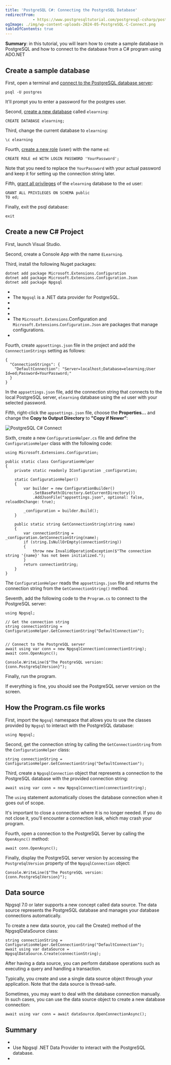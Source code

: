 ```yaml
---
title: 'PostgreSQL C#: Connecting the PostgreSQL Database'
redirectFrom: 
            - https://www.postgresqltutorial.com/postgresql-csharp/postgresql-csharp-connect/
ogImage: ./img/wp-content-uploads-2024-05-PostgreSQL-C-Connect.png
tableOfContents: true
---
```

<!-- wp:paragraph -->

**Summary**: in this tutorial, you will learn how to create a sample database in PostgreSQL and how to connect to the database from a C# program using ADO.NET

<!-- /wp:paragraph -->

<!-- wp:heading -->

## Create a sample database

<!-- /wp:heading -->

<!-- wp:paragraph -->

First, open a terminal and [connect to the PostgreSQL database server](https://www.postgresqltutorial.com/postgresql-getting-started/connect-to-postgresql-database/):

<!-- /wp:paragraph -->

<!-- wp:code {"language":"plaintext"} -->

```
psql -U postgres
```

<!-- /wp:code -->

<!-- wp:paragraph -->

It'll prompt you to enter a password for the postgres user.

<!-- /wp:paragraph -->

<!-- wp:paragraph -->

Second, [create a new database](https://www.postgresqltutorial.com/postgresql-administration/postgresql-create-database/) called `elearning`:

<!-- /wp:paragraph -->

<!-- wp:code {"language":"pgsql"} -->

```
CREATE DATABASE elearning;
```

<!-- /wp:code -->

<!-- wp:paragraph -->

Third, change the current database to `elearning`:

<!-- /wp:paragraph -->

<!-- wp:code -->

```
\c elearning
```

<!-- /wp:code -->

<!-- wp:paragraph -->

Fourth, [create a new role](https://www.postgresqltutorial.com/postgresql-administration/postgresql-roles/) (user) with the name `ed`:

<!-- /wp:paragraph -->

<!-- wp:code {"language":"pgsql"} -->

```
CREATE ROLE ed WITH LOGIN PASSWORD 'YourPassword';
```

<!-- /wp:code -->

<!-- wp:paragraph -->

Note that you need to replace the `YourPassword` with your actual password and keep it for setting up the connection string later.

<!-- /wp:paragraph -->

<!-- wp:paragraph -->

Fifth, [grant all privileges](https://www.postgresqltutorial.com/postgresql-administration/postgresql-grant/) of the `elearning` database to the `ed` user:

<!-- /wp:paragraph -->

<!-- wp:code {"language":"pgsql"} -->

```
GRANT ALL PRIVILEGES ON SCHEMA public
TO ed;
```

<!-- /wp:code -->

<!-- wp:paragraph -->

Finally, exit the psql database:

<!-- /wp:paragraph -->

<!-- wp:code {"language":"pgsql"} -->

```
exit
```

<!-- /wp:code -->

<!-- wp:heading -->

## Create a new C# Project

<!-- /wp:heading -->

<!-- wp:paragraph -->

First, launch Visual Studio.

<!-- /wp:paragraph -->

<!-- wp:paragraph -->

Second, create a Console App with the name `ELearning`.

<!-- /wp:paragraph -->

<!-- wp:paragraph -->

Third, install the following Nuget packages:

<!-- /wp:paragraph -->

<!-- wp:code {"language":"cs"} -->

```
dotnet add package Microsoft.Extensions.Configuration
dotnet add package Microsoft.Extensions.Configuration.Json
dotnet add package Npgsql
```

<!-- /wp:code -->

<!-- wp:list -->

- <!-- wp:list-item -->
- The `Npgsql` is a .NET data provider for PostgreSQL.
- <!-- /wp:list-item -->
-
- <!-- wp:list-item -->
- The `Microsoft.Extensions`.Configuration and `Microsoft.Extensions`.`Configuration.Json` are packages that manage configurations.
- <!-- /wp:list-item -->

<!-- /wp:list -->

<!-- wp:paragraph -->

Fourth, create `appsettings.json` file in the project and add the `ConnnectionStrings` setting as follows:

<!-- /wp:paragraph -->

<!-- wp:code {"language":"json"} -->

```
{
  "ConnectionStrings": {
    "DefaultConnection": "Server=localhost;Database=elearning;User Id=ed;Password=YourPassword;"
  }
}
```

<!-- /wp:code -->

<!-- wp:paragraph -->

In the `appsettings.json` file, add the connection string that connects to the local PostgreSQL server, `elearning` database using the `ed` user with your selected password.

<!-- /wp:paragraph -->

<!-- wp:paragraph -->

Fifth, right-click the `appsettings.json` file, choose the **Properties...** and change the **Copy to Output Directory** to **"Copy if Newer"**:

<!-- /wp:paragraph -->

<!-- wp:image {"id":9019,"sizeSlug":"full","linkDestination":"none"} -->

![PostgreSQL C# Connect](./img/wp-content-uploads-2024-05-PostgreSQL-C-Connect.png)

<!-- /wp:image -->

<!-- wp:paragraph -->

Sixth, create a new `ConfigurationHelper.cs` file and define the `ConfigurationHelper` class with the following code:

<!-- /wp:paragraph -->

<!-- wp:code {"language":"cs"} -->

```
using Microsoft.Extensions.Configuration;

public static class ConfigurationHelper
{
    private static readonly IConfiguration _configuration;

    static ConfigurationHelper()
    {
        var builder = new ConfigurationBuilder()
            .SetBasePath(Directory.GetCurrentDirectory())
            .AddJsonFile("appsettings.json", optional: false, reloadOnChange: true);

        _configuration = builder.Build();
    }

    public static string GetConnectionString(string name)
    {
        var connectionString = _configuration.GetConnectionString(name);
        if (string.IsNullOrEmpty(connectionString))
        {
            throw new InvalidOperationException($"The connection string '{name}' has not been initialized.");
        }
        return connectionString;
    }
}
```

<!-- /wp:code -->

<!-- wp:paragraph -->

The `ConfigurationHelper` reads the `appsettings.json` file and returns the connection string from the `GetConnectionString()` method.

<!-- /wp:paragraph -->

<!-- wp:paragraph -->

Seventh, add the following code to the `Program.cs` to connect to the PostgreSQL server:

<!-- /wp:paragraph -->

<!-- wp:code {"language":"cs"} -->

```
using Npgsql;

// Get the connection string
string connectionString = ConfigurationHelper.GetConnectionString("DefaultConnection");


// Connect to the PostgreSQL server
await using var conn = new NpgsqlConnection(connectionString);
await conn.OpenAsync();

Console.WriteLine($"The PostgreSQL version: {conn.PostgreSqlVersion}");
```

<!-- /wp:code -->

<!-- wp:paragraph -->

Finally, run the program.

<!-- /wp:paragraph -->

<!-- wp:paragraph -->

If everything is fine, you should see the PostgreSQL server version on the screen.

<!-- /wp:paragraph -->

<!-- wp:heading -->

## How the Program.cs file works

<!-- /wp:heading -->

<!-- wp:paragraph -->

First, import the `Npgsql` namespace that allows you to use the classes provided by `Npgsql` to interact with the PostgreSQL database:

<!-- /wp:paragraph -->

<!-- wp:code {"language":"cs"} -->

```
using Npgsql;
```

<!-- /wp:code -->

<!-- wp:paragraph -->

Second, get the connection string by calling the `GetConnectionString` from the `ConfigurationHelper` class:

<!-- /wp:paragraph -->

<!-- wp:code {"language":"cs"} -->

```
string connectionString = ConfigurationHelper.GetConnectionString("DefaultConnection");
```

<!-- /wp:code -->

<!-- wp:paragraph -->

Third, create a `NpgsqlConnection` object that represents a connection to the PostgreSQL database with the provided connection string:

<!-- /wp:paragraph -->

<!-- wp:code {"language":"cs"} -->

```
await using var conn = new NpgsqlConnection(connectionString);
```

<!-- /wp:code -->

<!-- wp:paragraph -->

The `using` statement automatically closes the database connection when it goes out of scope.

<!-- /wp:paragraph -->

<!-- wp:paragraph {"className":"note"} -->

It's important to close a connection where it is no longer needed. If you do not close it, you'll encounter a connection leak, which may crash your program.

<!-- /wp:paragraph -->

<!-- wp:paragraph -->

Fourth, open a connection to the PostgreSQL Server by calling the `OpenAsync()` method:

<!-- /wp:paragraph -->

<!-- wp:code {"language":"cs"} -->

```
await conn.OpenAsync();
```

<!-- /wp:code -->

<!-- wp:paragraph -->

Finally, display the PostgreSQL server version by accessing the `PostgreSqlVersion` property of the `NpgsqlConnection` object:

<!-- /wp:paragraph -->

<!-- wp:code {"language":"cs"} -->

```
Console.WriteLine($"The PostgreSQL version: {conn.PostgreSqlVersion}");
```

<!-- /wp:code -->

<!-- wp:heading -->

## Data source

<!-- /wp:heading -->

<!-- wp:paragraph -->

Npgsql 7.0 or later supports a new concept called data source. The data source represents the PostgreSQL database and manages your database connections automatically.

<!-- /wp:paragraph -->

<!-- wp:paragraph -->

To create a new data source, you call the Create() method of the NpgsqlDataSource class:

<!-- /wp:paragraph -->

<!-- wp:code -->

```
string connectionString = ConfigurationHelper.GetConnectionString("DefaultConnection");
await using var dataSource = NpgsqlDataSource.Create(connectionString);
```

<!-- /wp:code -->

<!-- wp:paragraph -->

After having a data source, you can perform database operations such as executing a query and handling a transaction.

<!-- /wp:paragraph -->

<!-- wp:paragraph -->

Typically, you create and use a single data source object through your application. Note that the data source is thread-safe.

<!-- /wp:paragraph -->

<!-- wp:paragraph -->

Sometimes, you may want to deal with the database connection manually. In such cases, you can use the data source object to create a new database connection:

<!-- /wp:paragraph -->

<!-- wp:code -->

```
await using var conn = await dataSource.OpenConnectionAsync();
```

<!-- /wp:code -->

<!-- wp:heading -->

## Summary

<!-- /wp:heading -->

<!-- wp:list -->

- <!-- wp:list-item -->
- Use Npgsql .NET Data Provider to interact with the PostgreSQL database.
- <!-- /wp:list-item -->

<!-- /wp:list -->
